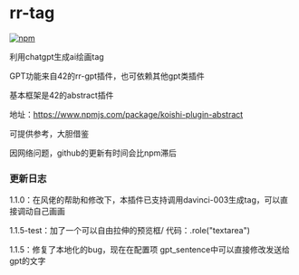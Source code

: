 # rr-tag

[![npm](https://img.shields.io/npm/v/koishi-plugin-rr-tag?style=flat-square)](https://www.npmjs.com/package/koishi-plugin-rr-tag)

利用chatgpt生成ai绘画tag

GPT功能来自42的rr-gpt插件，也可依赖其他gpt类插件

基本框架是42的abstract插件

地址：https://www.npmjs.com/package/koishi-plugin-abstract



可提供参考，大胆借鉴
  
因网络问题，github的更新有时间会比npm滞后

### 更新日志
1.1.0：在风佬的帮助和修改下，本插件已支持调用davinci-003生成tag，可以直接调动自己画画

1.1.5-test：加了一个可以自由拉伸的预览框/ 代码：.role("textarea")

1.1.5：修复了本地化的bug，现在在配置项 gpt_sentence中可以直接修改发送给gpt的文字
